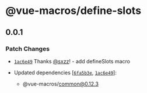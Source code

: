 # @vue-macros/define-slots

## 0.0.1

### Patch Changes

- [`1ac6e49`](https://github.com/sxzz/unplugin-vue-macros/commit/1ac6e496b3039a78f0288ca53698f88461ab6efc) Thanks [@sxzz](https://github.com/sxzz)! - add defineSlots macro

- Updated dependencies [[`6fa5b3e`](https://github.com/sxzz/unplugin-vue-macros/commit/6fa5b3eed9de69a19921f0b38809d80d2cde3d50), [`1ac6e49`](https://github.com/sxzz/unplugin-vue-macros/commit/1ac6e496b3039a78f0288ca53698f88461ab6efc)]:
  - @vue-macros/common@0.12.3
